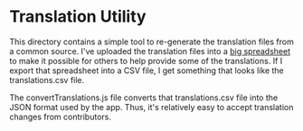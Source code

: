 # Translation Utility

This directory contains a simple tool to re-generate the translation files from a common source. I've
uploaded the translation files into a [big spreadsheet](https://docs.google.com/spreadsheets/d/18cEtoyIYaEx6arl5gjypqzlPULcFgkd34Ua9YFn33Cs)
to make it possible for others to help provide some of the translations. If I export that spreadsheet into
a CSV file, I get something that looks like the translations.csv file.

The convertTranslations.js file converts that translations.csv file into the JSON format used by the app. Thus,
it's relatively easy to accept translation changes from contributors.